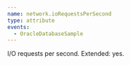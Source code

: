 ```yaml
---
name: network.ioRequestsPerSecond
type: attribute
events:
  - OracleDatabaseSample
---
```


I/O requests per second. Extended: yes.